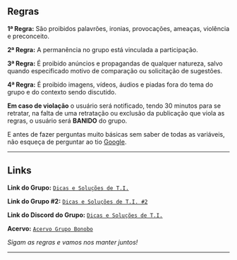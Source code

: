 ## Regras

__1ª Regra:__ São proibidos palavrões, ironias, provocações, ameaças, violência e preconceito.

__2ª Regra:__ A permanência no grupo está vinculada a participação.

__3ª Regra:__ É proibido anúncios e propagandas de qualquer natureza, salvo quando especificado motivo de comparação ou solicitação de sugestões.

__4ª Regra:__ É proibido imagens, vídeos, áudios e piadas fora do tema do grupo e do contexto sendo discutido.

__Em caso de violação__ o usuário será notificado, tendo 30 minutos para se retratar, na falta de uma retratação ou exclusão da publicação que viola as regras, o usuário será __BANIDO__ do grupo.

E antes de fazer perguntas muito básicas sem saber de todas as variáveis, não esqueça de perguntar ao tio [Google](https://www.google.com.br).

---
## Links

__Link do Grupo:__ [`Dicas e Soluções de T.I.`](https://chat.whatsapp.com/ByrfJE38HyYHBCTnYu5s70)

__Link do Grupo #2:__ [`Dicas e Soluções de T.I. #2`](https://chat.whatsapp.com/BkKfDf0eHvP9Fek34xqP4W)

__Link do Discord do Grupo:__ [`Dicas e Soluções de T.I.`](https://discord.gg/JK74w2k)

__Acervo:__ [`Acervo Grupo Bonobo`](http://down.grupobonobo.com.br/)

*Sigam as regras e vamos nos manter juntos!*

---